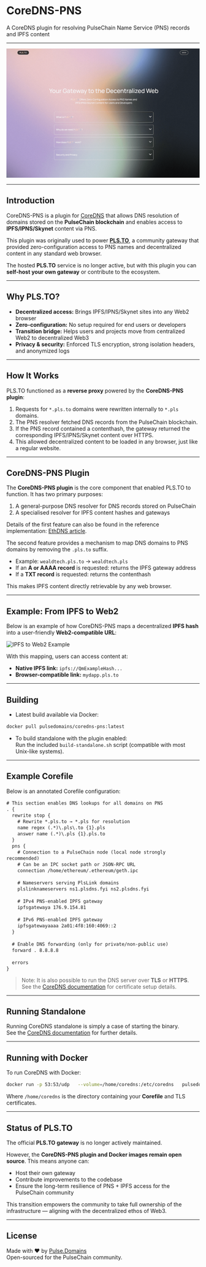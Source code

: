 # CoreDNS-PNS
A CoreDNS plugin for resolving PulseChain Name Service (PNS) records and IPFS content  

---

![Hero banner](hero.png)

---

## Introduction
CoreDNS-PNS is a plugin for [CoreDNS](https://coredns.io) that allows DNS resolution of domains stored on the **PulseChain blockchain** and enables access to **IPFS/IPNS/Skynet** content via PNS.  

This plugin was originally used to power **[PLS.TO](https://pls.to)**, a community gateway that provided zero-configuration access to PNS names and decentralized content in any standard web browser.  

The hosted **PLS.TO** service is no longer active, but with this plugin you can **self-host your own gateway** or contribute to the ecosystem.  

---

## Why PLS.TO?
- **Decentralized access:** Brings IPFS/IPNS/Skynet sites into any Web2 browser  
- **Zero-configuration:** No setup required for end users or developers  
- **Transition bridge:** Helps users and projects move from centralized Web2 to decentralized Web3  
- **Privacy & security:** Enforced TLS encryption, strong isolation headers, and anonymized logs  

---

## How It Works
PLS.TO functioned as a **reverse proxy** powered by the **CoreDNS-PNS plugin**:

1. Requests for `*.pls.to` domains were rewritten internally to `*.pls` domains.  
2. The PNS resolver fetched DNS records from the PulseChain blockchain.  
3. If the PNS record contained a contenthash, the gateway returned the corresponding IPFS/IPNS/Skynet content over HTTPS.  
4. This allowed decentralized content to be loaded in any browser, just like a regular website.  

---

## CoreDNS-PNS Plugin
The **CoreDNS-PNS plugin** is the core component that enabled PLS.TO to function. It has two primary purposes:  

1. A general-purpose DNS resolver for DNS records stored on PulseChain  
2. A specialised resolver for IPFS content hashes and gateways  

Details of the first feature can also be found in the reference implementation: [EthDNS article](http://www.wealdtech.com/articles/ethdns-an-ethereum-backend-for-the-domain-name-system/).  

The second feature provides a mechanism to map DNS domains to PNS domains by removing the `.pls.to` suffix.  
- Example: `wealdtech.pls.to` → `wealdtech.pls`  
- If an **A or AAAA record** is requested: returns the IPFS gateway address  
- If a **TXT record** is requested: returns the contenthash  

This makes IPFS content directly retrievable by any web browser.  

---

## Example: From IPFS to Web2
Below is an example of how CoreDNS-PNS maps a decentralized **IPFS hash** into a user-friendly **Web2-compatible URL**:  

![IPFS to Web2 Example](example.avif)

With this mapping, users can access content at:  
- **Native IPFS link:** `ipfs://QmExampleHash...`  
- **Browser-compatible link:** `mydapp.pls.to`  

---

## Building
- Latest build available via Docker:  

```bash
docker pull pulsedomains/coredns-pns:latest
```

- To build standalone with the plugin enabled:  
  Run the included `build-standalone.sh` script (compatible with most Unix-like systems).  

---

## Example Corefile
Below is an annotated Corefile configuration:

```coredns
# This section enables DNS lookups for all domains on PNS
. {
  rewrite stop {
    # Rewrite *.pls.to → *.pls for resolution
    name regex (.*)\.pls\.to {1}.pls
    answer name (.*)\.pls {1}.pls.to
  }
  pns {
    # Connection to a PulseChain node (local node strongly recommended)
    # Can be an IPC socket path or JSON-RPC URL
    connection /home/ethereum/.ethereum/geth.ipc

    # Nameservers serving PlsLink domains
    plslinknameservers ns1.plsdns.fyi ns2.plsdns.fyi

    # IPv4 PNS-enabled IPFS gateway
    ipfsgatewaya 176.9.154.81

    # IPv6 PNS-enabled IPFS gateway
    ipfsgatewayaaaa 2a01:4f8:160:4069::2
  }

  # Enable DNS forwarding (only for private/non-public use)
  forward . 8.8.8.8

  errors
}
```

> Note: It is also possible to run the DNS server over **TLS** or **HTTPS**.  
> See the [CoreDNS documentation](https://coredns.io/manual/tls/) for certificate setup details.  

---

## Running Standalone
Running CoreDNS standalone is simply a case of starting the binary.  
See the [CoreDNS documentation](https://coredns.io/manual/toc/) for further details.  

---

## Running with Docker
To run CoreDNS with Docker:

```bash
docker run -p 53:53/udp   --volume=/home/coredns:/etc/coredns   pulsedomains/coredns-pns:latest
```

Where `/home/coredns` is the directory containing your **Corefile** and TLS certificates.  

---

## Status of PLS.TO
The official **PLS.TO gateway** is no longer actively maintained.  

However, the **CoreDNS-PNS plugin and Docker images remain open source**. This means anyone can:  
- Host their own gateway  
- Contribute improvements to the codebase  
- Ensure the long-term resilience of PNS + IPFS access for the PulseChain community  

This transition empowers the community to take full ownership of the infrastructure — aligning with the decentralized ethos of Web3.  

---

## License
Made with ❤️ by [Pulse.Domains](https://pulse.domains)  
Open-sourced for the PulseChain community.
